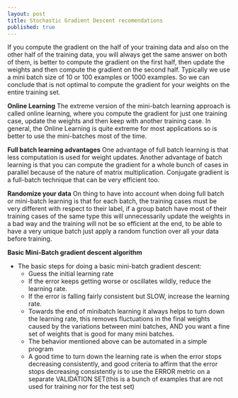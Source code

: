 ```yaml
---
layout: post
title: Stochastic Gradient Descent recomendations
published: true
---
```

If you compute the gradient on the half of your training data and also on the other half of the training data, you will always get the same answer on both of them, is better to compute the gradient on the first half, then update the weights and then compute the gradient on the second half.
Typically we use a mini batch size of 10 or 100 examples or 1000 examples.
So we can conclude that is not optimal to compute the gradient for your weights on the entire training set.

**Online Learning**
The extreme version of the mini-batch learning approach is called online learning, where you compute the gradient for just one training case, update the weights and then keep with another training case.
In general, the Online Learning is quite extreme for most applications so is better to use the mini-batches most of the time.

**Full batch learning advantages**
One advantage of full batch learning is that less computation is used for weight updates. Another advantage of batch learning is that you can compute the gradient for a whole bunch of cases in parallel because of the nature of matrix multiplication.
Conjugate gradient is a full-batch technique that can be very efficient too.
  
**Randomize your data**
On thing to have into account when doing full batch or mini-batch learning is that for each batch, the training cases must be very different with respect to their label, if a group batch have most of their training cases of the same type this will unnecessarily update the weights in a bad way and the training will not be so efficient at the end, to be able to have a very unique batch just apply a random function over all your data before training.

    
**Basic Mini-Batch gradient descent algorithm**

* The basic steps for doing a basic mini-batch gradient descent:
    * Guess the initial learning rate
    * If the error keeps getting worse or oscillates wildly, reduce the learning rate.
    * If the error is falling fairly consistent but SLOW, increase the learning rate.
    * Towards the end of minibatch learning it always helps to turn down the learning rate, this removes fluctuations in the final weights caused by the variations between mini batches, AND you want a fine set of weights that is good for many mini batches.
    * The behavior mentioned above can be automated in a simple program
    * A good time to turn down the learning rate is when the error stops decreasing consistently, and good criteria to affirm that the error stops decreasing consistently is to use the ERROR metric on a separate VALIDATION SET(this is a bunch of examples that are not used for training nor for the test set)
